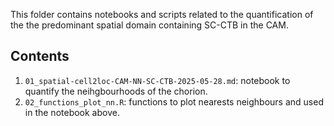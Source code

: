 This folder contains notebooks and scripts related to the quantification of the the predominant spatial domain containing SC-CTB in the CAM. 

## Contents

1) `01_spatial-cell2loc-CAM-NN-SC-CTB-2025-05-28.md`: notebook to quantify the neihgbourhoods of the chorion.
2) `02_functions_plot_nn.R`: functions to plot nearests neighbours and used in the notebook above.


